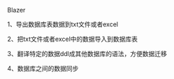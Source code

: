 Blazer

1、导出数据库表数据到txt文件或者excel

2、把txt文件或者excel中的数据导入到数据库表

3、翻译特定的数据ddl成其他数据库的语法，方便数据迁移

4、数据库之间的数据同步